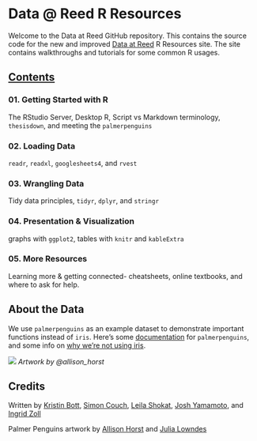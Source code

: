 
# Data @ Reed R Resources

Welcome to the Data at Reed GitHub repository. This contains the source code for the new and improved [Data at Reed](https://www.reed.edu/data-at-reed/resources/R/index.html) R Resources site. The site contains walkthroughs and tutorials for some common R usages.


## [Contents](https://www.reed.edu/data-at-reed/resources/R/index.html)

### 01\. Getting Started with R

The RStudio Server, Desktop R, Script vs Markdown terminology, `thesisdown`, and meeting the `palmerpenguins`

### 02\. Loading Data

`readr`, `readxl`, `googlesheets4`, and `rvest`

### 03\. Wrangling Data

Tidy data principles, `tidyr`, `dplyr`, and `stringr`

### 04\. Presentation & Visualization

graphs with `ggplot2`, tables with `knitr` and `kableExtra`

### 05\. More Resources

Learning more & getting connected- cheatsheets, online textbooks, and where to ask for help.

## About the Data

We use `palmerpenguins` as an example dataset to demonstrate important functions instead of `iris`. Here’s some [documentation](https://allisonhorst.github.io/palmerpenguins/articles/intro.html) for `palmerpenguins`, and some info on [why we’re not using iris](https://www.meganstodel.com/posts/no-to-iris/).

![](https://github.com/allisonhorst/palmerpenguins/raw/master/man/figures/lter_penguins.png)
*Artwork by @allison\_horst*

## Credits

Written by [Kristin Bott](https://twitter.com/RhoBott), [Simon Couch](https://twitter.com/simonpcouch), [Leila Shokat](https://github.com/shokatl), [Josh Yamamoto](https://github.com/joshyam-k), and [Ingrid Zoll](https://github.com/zolli22)

Palmer Penguins artwork by [Allison Horst](https://twitter.com/allison_horst) and [Julia Lowndes](https://twitter.com/juliesquid)
